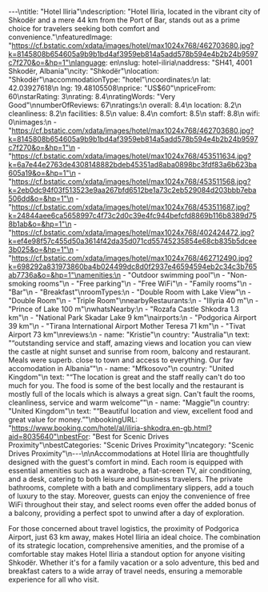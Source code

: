 ---\ntitle: "Hotel Iliria"\ndescription: "Hotel Iliria, located in the vibrant city of Shkodër and a mere 44 km from the Port of Bar, stands out as a prime choice for travelers seeking both comfort and convenience."\nfeaturedImage: "https://cf.bstatic.com/xdata/images/hotel/max1024x768/462703680.jpg?k=8145808b654605a9b9b1bd4af3959eb814a5add578b594e4b2b24b9597c7f270&o=&hp=1"\nlanguage: en\nslug: hotel-iliria\naddress: "SH41, 4001 Shkodër, Albania"\ncity: "Shkodër"\nlocation: "Shkodër"\naccommodationType: "hotel"\ncoordinates:\n  lat: 42.03927618\n  lng: 19.48105508\nprice: "US$60"\npriceFrom: 60\nstarRating: 3\nrating: 8.4\nratingWords: "Very Good"\nnumberOfReviews: 67\nratings:\n  overall: 8.4\n  location: 8.2\n  cleanliness: 8.2\n  facilities: 8.5\n  value: 8.4\n  comfort: 8.5\n  staff: 8.8\n  wifi: 0\nimages:\n  - "https://cf.bstatic.com/xdata/images/hotel/max1024x768/462703680.jpg?k=8145808b654605a9b9b1bd4af3959eb814a5add578b594e4b2b24b9597c7f270&o=&hp=1"\n  - "https://cf.bstatic.com/xdata/images/hotel/max1024x768/453511634.jpg?k=6a7e44e2763de4308148882bdeb45351ad8aba0898bc3fdf83a6b623ba605a19&o=&hp=1"\n  - "https://cf.bstatic.com/xdata/images/hotel/max1024x768/453511568.jpg?k=2eb0dc94f03f513523e9aa267bfd6512be1a73c2eb529084d203bbb7eba506dd&o=&hp=1"\n  - "https://cf.bstatic.com/xdata/images/hotel/max1024x768/453511687.jpg?k=24844aee6ca5658997c4f73c2d0c39e4fc944befcfd8869b116b8389d758b1ab&o=&hp=1"\n  - "https://cf.bstatic.com/xdata/images/hotel/max1024x768/402424472.jpg?k=ef4e98f57c455d50a3614f42da35d071cd55745235854e68cb835b5dcee3b025&o=&hp=1"\n  - "https://cf.bstatic.com/xdata/images/hotel/max1024x768/462712490.jpg?k=698292a831973860ba4b024499dc8d0f2937e46594594eb2c34c3b765ab7736a&o=&hp=1"\namenities:\n  - "Outdoor swimming pool"\n  - "Non-smoking rooms"\n  - "Free parking"\n  - "Free WiFi"\n  - "Family rooms"\n  - "Bar"\n  - "Breakfast"\nroomTypes:\n  - "Double Room with Lake View"\n  - "Double Room"\n  - "Triple Room"\nnearbyRestaurants:\n  - "Illyria 40 m"\n  - "Prince of Lake 100 m"\nwhatsNearby:\n  - "Rozafa Castle Shkodra 1.3 km"\n  - "National Park Skadar Lake 9 km"\nairports:\n  - "Podgorica Airport 39 km"\n  - "Tirana International Airport Mother Teresa 71 km"\n  - "Tivat Airport 73 km"\nreviews:\n  - name: "Kristie"\n    country: "Australia"\n    text: "“outstanding service and staff, amazing views and location you can view the castle at night sunset and sunrise from room, balcony and restaurant. Meals were superb.
close to town and access to everything.
Our fav accomodation in Albania”"\n  - name: "Mfkosovo"\n    country: "United Kingdom"\n    text: "“The location is great and the staff really can't do too much for you. The food is some of the best locally and the restaurant is mostly full of the locals which is always a great sign. Can't fault the rooms, cleanliness, service and warm welcome”"\n  - name: "Maggie"\n    country: "United Kingdom"\n    text: "“Beautiful location and view, excellent food and great value for money.”"\nbookingURL: "https://www.booking.com/hotel/al/iliria-shkodra.en-gb.html?aid=8035640"\nbestFor: "Best for Scenic Drives Proximity"\nbestCategories: "Scenic Drives Proximity"\ncategory: "Scenic Drives Proximity"\n---\n\nAccommodations at Hotel Iliria are thoughtfully designed with the guest's comfort in mind. Each room is equipped with essential amenities such as a wardrobe, a flat-screen TV, air conditioning, and a desk, catering to both leisure and business travelers. The private bathrooms, complete with a bath and complimentary slippers, add a touch of luxury to the stay. Moreover, guests can enjoy the convenience of free WiFi throughout their stay, and select rooms even offer the added bonus of a balcony, providing a perfect spot to unwind after a day of exploration.

For those concerned about travel logistics, the proximity of Podgorica Airport, just 63 km away, makes Hotel Iliria an ideal choice. The combination of its strategic location, comprehensive amenities, and the promise of a comfortable stay makes Hotel Iliria a standout option for anyone visiting Shkodër. Whether it's for a family vacation or a solo adventure, this bed and breakfast caters to a wide array of travel needs, ensuring a memorable experience for all who visit.